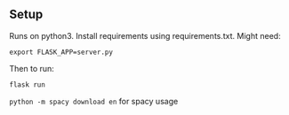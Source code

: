 ## Setup

Runs on python3. Install requirements using requirements.txt. Might need:

`export FLASK_APP=server.py`

Then to run:

`flask run`

`python -m spacy download en` for spacy usage